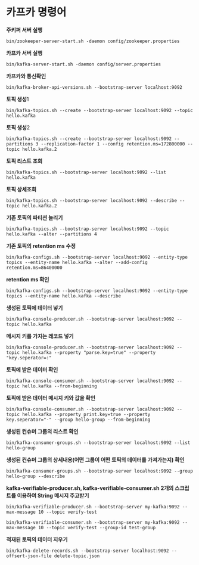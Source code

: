 # 카프카 명령어

**주키퍼 서버 실행**

```
bin/zookeeper-server-start.sh -daemon config/zookeeper.properties
```

**카프카 서버 실행**

```
bin/kafka-server-start.sh -daemon config/server.properties
```

**카프카와 통신확인**

```
bin/kafka-broker-api-versions.sh --bootstrap-server localhost:9092
```



**토픽 생성**1

```
bin/kafka-topics.sh --create --bootstrap-server localhost:9092 --topic hello.kafka
```

**토픽 생성**2

```
bin/kafka-topics.sh --create --bootstrap-server localhost:9092 --partitions 3 --replication-factor 1 --config retention.ms=172800000 --topic hello.kafka.2
```

**토픽 리스트 조회**

```
bin/kafka-topics.sh --bootstrap-server localhost:9092 --list hello.kafka
```

**토픽 상세조회**

```
bin/kafka-topics.sh --bootstrap-server localhost:9092 --describe --topic hello.kafka.2
```



**기존 토픽의 파티션 늘리기**

```
bin/kafka-topics.sh --bootstrap-server localhost:9092 --topic hello.kafka --alter --partitions 4
```

**기존 토픽의 retention ms 수정**

```
bin/kafka-configs.sh --bootstrap-server localhost:9092 --entity-type topics --entity-name hello.kafka --alter --add-config retention.ms=86400000
```

**retention ms 확인**

```
bin/kafka-configs.sh --bootstrap-server localhost:9092 --entity-type topics --entity-name hello.kafka --describe
```



**생성된 토픽에 데이터 넣기**

```
bin/kafka-console-producer.sh --bootstrap-server localhost:9092 --topic hello.kafka
```

**메시지 키를 가지는 레코드 넣기**

```
bin/kafka-console-producer.sh --bootstrap-server localhost:9092 --topic hello.kafka --property "parse.key=true" --property "key.seperator=:"
```

**토픽에 받은 데이터 확인**

```
bin/kafka-console-consumer.sh --bootstrap-server localhost:9092 --topic hello.kafka --from-beginning
```

**토픽에 받은 데이터 메시지 키와 값을 확인**

```
bin/kafka-console-consumer.sh --bootstrap-server localhost:9092 --topic hello.kafka --property print.key=true --property key.seperator="-" --group hello-group --from-beginning
```





**생성된 컨슈머 그룹의 리스트 확인**

```
bin/kafka-consumer-groups.sh --bootstrap-server localhost:9092 --list hello-group
```

**생성된 컨슈머 그룹의 상세내용(어떤 그룹이 어떤 토픽의 데이터를 가져가는지) 확인**

```
bin/kafka-consumer-groups.sh --bootstrap-server localhost:9092 --group hello-group --describe
```



**kafka-verifiable-producer.sh, kafka-verifiable-consumer.sh 2개의 스크립트를 이용하여 String 메시지 주고받기**

```
bin/kafka-verifiable-producer.sh --bootstrap-server my-kafka:9092 --max-message 10 --topic verify-test
```

```
bin/kafka-verifiable-consumer.sh --bootstrap-server my-kafka:9092 --max-message 10 --topic verify-test --group-id test-group
```



**적재된 토픽의 데이터 지우기**

```
bin/kafka-delete-records.sh --bootstrap-server localhost:9092 --offsert-json-file delete-topic.json
```

